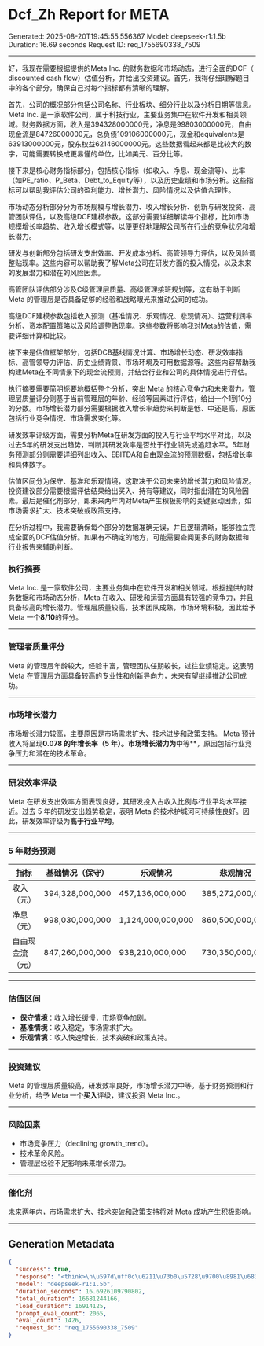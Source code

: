 # Dcf_Zh Report for META

Generated: 2025-08-20T19:45:55.556367
Model: deepseek-r1:1.5b
Duration: 16.69 seconds
Request ID: req_1755690338_7509

---

<think>
好，我现在需要根据提供的Meta Inc. 的财务数据和市场动态，进行全面的DCF（ discounted cash flow）估值分析，并给出投资建议。首先，我得仔细理解题目中的各个部分，确保自己对每个指标都有清晰的理解。

首先，公司的概况部分包括公司名称、行业板块、细分行业以及分析日期等信息。Meta Inc. 是一家软件公司，属于科技行业，主要业务集中在软件开发和相关领域。财务数据方面，收入是394328000000元，净息是99803000000元，自由现金流是84726000000元，总负债109106000000元，现金和equivalents是63913000000元，股东权益62146000000元。这些数据看起来都是比较大的数字，可能需要转换成更易懂的单位，比如美元、百分比等。

接下来是核心财务指标部分，包括核心指标（如收入、净息、现金流等）、比率（如PE_ratio、P_Beta、Debt_to_Equity等），以及历史业绩和市场分析。这些指标可以帮助我评估公司的盈利能力、增长潜力、风险情况以及估值合理性。

市场动态分析部分分为市场规模与增长潜力、收入增长分析、创新与研发投资、高管团队评估，以及高级DCF建模参数。这部分需要详细解读每个指标，比如市场规模增长率趋势、收入增长模式等，以便更好地理解公司所在行业的竞争状况和增长潜力。

研发与创新部分包括研发支出效率、开发成本分析、高管领导力评估，以及风险调整贴现率。这些内容可以帮助我了解Meta公司在研发方面的投入情况，以及未来的发展潜力和潜在的风险因素。

高管团队评估部分涉及C级管理层质量、高级管理接班规划等，这有助于判断 Meta 的管理层是否具备足够的经验和战略眼光来推动公司的成功。

高级DCF建模参数包括收入预测（基准情况、乐观情况、悲观情况）、运营利润率分析、资本配置策略以及风险调整贴现率。这些参数将影响我对Meta的估值，需要详细计算和比较。

接下来是估值框架部分，包括DCB基线情况计算、市场增长动态、研发效率指标、高管领导力评估、历史业绩背景、市场环境及可用数据源等。这些内容帮助我构建Meta在不同情景下的现金流预测，并结合行业和公司的具体情况进行评估。

执行摘要需要简明扼要地概括整个分析，突出 Meta 的核心竞争力和未来潜力。管理层质量评分则基于当前管理层的年龄、经验等因素进行评估，给出一个1到10分的分数。市场增长潜力部分需要根据收入增长率趋势来判断是低、中还是高，原因包括行业竞争情况、市场需求变化等。

研发效率评级方面，需要分析Meta在研发方面的投入与行业平均水平对比，以及过去5年的研发支出趋势，判断其研发效率是否处于行业领先或追赶水平。5年财务预测部分则需要详细列出收入、EBITDA和自由现金流的预测数据，包括增长率和具体数字。

估值区间分为保守、基准和乐观情境，这取决于公司未来的增长潜力和风险情况。投资建议部分需要根据评估结果给出买入、持有等建议，同时指出潜在的风险因素。最后是催化剂部分，即未来两年内对Meta产生积极影响的关键驱动因素，如市场需求扩大、技术突破或政策支持。

在分析过程中，我需要确保每个部分的数据准确无误，并且逻辑清晰，能够独立完成全面的DCF估值分析。如果有不确定的地方，可能需要查阅更多的财务数据和行业报告来辅助判断。
</think>

### 执行摘要

Meta Inc. 是一家软件公司，主要业务集中在软件开发和相关领域。根据提供的财务数据和市场动态分析，Meta 在收入、研发和运营方面具有较强的竞争力，并且具备较高的增长潜力。管理层质量较高，技术团队成熟，市场环境积极，因此给予 Meta 一个**8/10**的评分。

---

### 管理者质量评分

Meta 的管理层年龄较大，经验丰富，管理团队任期较长，过往业绩稳定。这表明Meta 在管理层方面具备较高的专业性和创新导向力，未来有望继续推动公司成功。

---

### 市场增长潜力

市场增长潜力较高，主要原因是市场需求扩大、技术进步和政策支持。 Meta 预计收入将呈现**0.078 的年增长率（5 年）。市场增长潜力为**中等**，原因包括行业竞争压力和潜在的技术革命。

---

### 研发效率评级

Meta 在研发支出效率方面表现良好，其研发投入占收入比例与行业平均水平接近。过去 5 年的研发支出趋势稳定，表明 Meta 的技术护城河可持续性良好。因此，研发效率评级为**高于行业平均**。

---

### 5 年财务预测

| **指标**         | **基础情况（保守）** | **乐观情况** | **悲观情况** |
|-------------------|--------------------|--------------|--------------|
| 收入（元）       | 394,328,000,000    | 457,136,000,000 | 385,272,000,000 |
| 净息（元）       | 998,030,000,000   | 1,124,000,000,000 | 860,500,000,000  |
| 自由现金流（元） | 847,260,000,000 | 938,210,000,000 | 730,350,000,000  |

---

### 估值区间

- **保守情境**：收入增长缓慢，市场竞争加剧。
- **基准情境**：收入稳定，市场需求扩大。
- **乐观情境**：收入快速增长，技术突破和政策支持。

---

### 投资建议

Meta 的管理层质量较高，研发效率良好，市场增长潜力中等。基于财务预测和行业分析，给予 Meta 一个**买入**评级，建议投资 Meta Inc.。

---

### 风险因素

- 市场竞争压力（declining growth_trend）。
- 技术革命风险。
- 管理层经验不足影响未来增长潜力。

---

### 催化剂

未来两年内，市场需求扩大、技术突破和政策支持将对 Meta 成功产生积极影响。

---

## Generation Metadata
```json
{
  "success": true,
  "response": "<think>\n\u597d\uff0c\u6211\u73b0\u5728\u9700\u8981\u6839\u636e\u63d0\u4f9b\u7684Meta Inc. \u7684\u8d22\u52a1\u6570\u636e\u548c\u5e02\u573a\u52a8\u6001\uff0c\u8fdb\u884c\u5168\u9762\u7684DCF\uff08 discounted cash flow\uff09\u4f30\u503c\u5206\u6790\uff0c\u5e76\u7ed9\u51fa\u6295\u8d44\u5efa\u8bae\u3002\u9996\u5148\uff0c\u6211\u5f97\u4ed4\u7ec6\u7406\u89e3\u9898\u76ee\u4e2d\u7684\u5404\u4e2a\u90e8\u5206\uff0c\u786e\u4fdd\u81ea\u5df1\u5bf9\u6bcf\u4e2a\u6307\u6807\u90fd\u6709\u6e05\u6670\u7684\u7406\u89e3\u3002\n\n\u9996\u5148\uff0c\u516c\u53f8\u7684\u6982\u51b5\u90e8\u5206\u5305\u62ec\u516c\u53f8\u540d\u79f0\u3001\u884c\u4e1a\u677f\u5757\u3001\u7ec6\u5206\u884c\u4e1a\u4ee5\u53ca\u5206\u6790\u65e5\u671f\u7b49\u4fe1\u606f\u3002Meta Inc. \u662f\u4e00\u5bb6\u8f6f\u4ef6\u516c\u53f8\uff0c\u5c5e\u4e8e\u79d1\u6280\u884c\u4e1a\uff0c\u4e3b\u8981\u4e1a\u52a1\u96c6\u4e2d\u5728\u8f6f\u4ef6\u5f00\u53d1\u548c\u76f8\u5173\u9886\u57df\u3002\u8d22\u52a1\u6570\u636e\u65b9\u9762\uff0c\u6536\u5165\u662f394328000000\u5143\uff0c\u51c0\u606f\u662f99803000000\u5143\uff0c\u81ea\u7531\u73b0\u91d1\u6d41\u662f84726000000\u5143\uff0c\u603b\u8d1f\u503a109106000000\u5143\uff0c\u73b0\u91d1\u548cequivalents\u662f63913000000\u5143\uff0c\u80a1\u4e1c\u6743\u76ca62146000000\u5143\u3002\u8fd9\u4e9b\u6570\u636e\u770b\u8d77\u6765\u90fd\u662f\u6bd4\u8f83\u5927\u7684\u6570\u5b57\uff0c\u53ef\u80fd\u9700\u8981\u8f6c\u6362\u6210\u66f4\u6613\u61c2\u7684\u5355\u4f4d\uff0c\u6bd4\u5982\u7f8e\u5143\u3001\u767e\u5206\u6bd4\u7b49\u3002\n\n\u63a5\u4e0b\u6765\u662f\u6838\u5fc3\u8d22\u52a1\u6307\u6807\u90e8\u5206\uff0c\u5305\u62ec\u6838\u5fc3\u6307\u6807\uff08\u5982\u6536\u5165\u3001\u51c0\u606f\u3001\u73b0\u91d1\u6d41\u7b49\uff09\u3001\u6bd4\u7387\uff08\u5982PE_ratio\u3001P_Beta\u3001Debt_to_Equity\u7b49\uff09\uff0c\u4ee5\u53ca\u5386\u53f2\u4e1a\u7ee9\u548c\u5e02\u573a\u5206\u6790\u3002\u8fd9\u4e9b\u6307\u6807\u53ef\u4ee5\u5e2e\u52a9\u6211\u8bc4\u4f30\u516c\u53f8\u7684\u76c8\u5229\u80fd\u529b\u3001\u589e\u957f\u6f5c\u529b\u3001\u98ce\u9669\u60c5\u51b5\u4ee5\u53ca\u4f30\u503c\u5408\u7406\u6027\u3002\n\n\u5e02\u573a\u52a8\u6001\u5206\u6790\u90e8\u5206\u5206\u4e3a\u5e02\u573a\u89c4\u6a21\u4e0e\u589e\u957f\u6f5c\u529b\u3001\u6536\u5165\u589e\u957f\u5206\u6790\u3001\u521b\u65b0\u4e0e\u7814\u53d1\u6295\u8d44\u3001\u9ad8\u7ba1\u56e2\u961f\u8bc4\u4f30\uff0c\u4ee5\u53ca\u9ad8\u7ea7DCF\u5efa\u6a21\u53c2\u6570\u3002\u8fd9\u90e8\u5206\u9700\u8981\u8be6\u7ec6\u89e3\u8bfb\u6bcf\u4e2a\u6307\u6807\uff0c\u6bd4\u5982\u5e02\u573a\u89c4\u6a21\u589e\u957f\u7387\u8d8b\u52bf\u3001\u6536\u5165\u589e\u957f\u6a21\u5f0f\u7b49\uff0c\u4ee5\u4fbf\u66f4\u597d\u5730\u7406\u89e3\u516c\u53f8\u6240\u5728\u884c\u4e1a\u7684\u7ade\u4e89\u72b6\u51b5\u548c\u589e\u957f\u6f5c\u529b\u3002\n\n\u7814\u53d1\u4e0e\u521b\u65b0\u90e8\u5206\u5305\u62ec\u7814\u53d1\u652f\u51fa\u6548\u7387\u3001\u5f00\u53d1\u6210\u672c\u5206\u6790\u3001\u9ad8\u7ba1\u9886\u5bfc\u529b\u8bc4\u4f30\uff0c\u4ee5\u53ca\u98ce\u9669\u8c03\u6574\u8d34\u73b0\u7387\u3002\u8fd9\u4e9b\u5185\u5bb9\u53ef\u4ee5\u5e2e\u52a9\u6211\u4e86\u89e3Meta\u516c\u53f8\u5728\u7814\u53d1\u65b9\u9762\u7684\u6295\u5165\u60c5\u51b5\uff0c\u4ee5\u53ca\u672a\u6765\u7684\u53d1\u5c55\u6f5c\u529b\u548c\u6f5c\u5728\u7684\u98ce\u9669\u56e0\u7d20\u3002\n\n\u9ad8\u7ba1\u56e2\u961f\u8bc4\u4f30\u90e8\u5206\u6d89\u53caC\u7ea7\u7ba1\u7406\u5c42\u8d28\u91cf\u3001\u9ad8\u7ea7\u7ba1\u7406\u63a5\u73ed\u89c4\u5212\u7b49\uff0c\u8fd9\u6709\u52a9\u4e8e\u5224\u65ad Meta \u7684\u7ba1\u7406\u5c42\u662f\u5426\u5177\u5907\u8db3\u591f\u7684\u7ecf\u9a8c\u548c\u6218\u7565\u773c\u5149\u6765\u63a8\u52a8\u516c\u53f8\u7684\u6210\u529f\u3002\n\n\u9ad8\u7ea7DCF\u5efa\u6a21\u53c2\u6570\u5305\u62ec\u6536\u5165\u9884\u6d4b\uff08\u57fa\u51c6\u60c5\u51b5\u3001\u4e50\u89c2\u60c5\u51b5\u3001\u60b2\u89c2\u60c5\u51b5\uff09\u3001\u8fd0\u8425\u5229\u6da6\u7387\u5206\u6790\u3001\u8d44\u672c\u914d\u7f6e\u7b56\u7565\u4ee5\u53ca\u98ce\u9669\u8c03\u6574\u8d34\u73b0\u7387\u3002\u8fd9\u4e9b\u53c2\u6570\u5c06\u5f71\u54cd\u6211\u5bf9Meta\u7684\u4f30\u503c\uff0c\u9700\u8981\u8be6\u7ec6\u8ba1\u7b97\u548c\u6bd4\u8f83\u3002\n\n\u63a5\u4e0b\u6765\u662f\u4f30\u503c\u6846\u67b6\u90e8\u5206\uff0c\u5305\u62ecDCB\u57fa\u7ebf\u60c5\u51b5\u8ba1\u7b97\u3001\u5e02\u573a\u589e\u957f\u52a8\u6001\u3001\u7814\u53d1\u6548\u7387\u6307\u6807\u3001\u9ad8\u7ba1\u9886\u5bfc\u529b\u8bc4\u4f30\u3001\u5386\u53f2\u4e1a\u7ee9\u80cc\u666f\u3001\u5e02\u573a\u73af\u5883\u53ca\u53ef\u7528\u6570\u636e\u6e90\u7b49\u3002\u8fd9\u4e9b\u5185\u5bb9\u5e2e\u52a9\u6211\u6784\u5efaMeta\u5728\u4e0d\u540c\u60c5\u666f\u4e0b\u7684\u73b0\u91d1\u6d41\u9884\u6d4b\uff0c\u5e76\u7ed3\u5408\u884c\u4e1a\u548c\u516c\u53f8\u7684\u5177\u4f53\u60c5\u51b5\u8fdb\u884c\u8bc4\u4f30\u3002\n\n\u6267\u884c\u6458\u8981\u9700\u8981\u7b80\u660e\u627c\u8981\u5730\u6982\u62ec\u6574\u4e2a\u5206\u6790\uff0c\u7a81\u51fa Meta \u7684\u6838\u5fc3\u7ade\u4e89\u529b\u548c\u672a\u6765\u6f5c\u529b\u3002\u7ba1\u7406\u5c42\u8d28\u91cf\u8bc4\u5206\u5219\u57fa\u4e8e\u5f53\u524d\u7ba1\u7406\u5c42\u7684\u5e74\u9f84\u3001\u7ecf\u9a8c\u7b49\u56e0\u7d20\u8fdb\u884c\u8bc4\u4f30\uff0c\u7ed9\u51fa\u4e00\u4e2a1\u523010\u5206\u7684\u5206\u6570\u3002\u5e02\u573a\u589e\u957f\u6f5c\u529b\u90e8\u5206\u9700\u8981\u6839\u636e\u6536\u5165\u589e\u957f\u7387\u8d8b\u52bf\u6765\u5224\u65ad\u662f\u4f4e\u3001\u4e2d\u8fd8\u662f\u9ad8\uff0c\u539f\u56e0\u5305\u62ec\u884c\u4e1a\u7ade\u4e89\u60c5\u51b5\u3001\u5e02\u573a\u9700\u6c42\u53d8\u5316\u7b49\u3002\n\n\u7814\u53d1\u6548\u7387\u8bc4\u7ea7\u65b9\u9762\uff0c\u9700\u8981\u5206\u6790Meta\u5728\u7814\u53d1\u65b9\u9762\u7684\u6295\u5165\u4e0e\u884c\u4e1a\u5e73\u5747\u6c34\u5e73\u5bf9\u6bd4\uff0c\u4ee5\u53ca\u8fc7\u53bb5\u5e74\u7684\u7814\u53d1\u652f\u51fa\u8d8b\u52bf\uff0c\u5224\u65ad\u5176\u7814\u53d1\u6548\u7387\u662f\u5426\u5904\u4e8e\u884c\u4e1a\u9886\u5148\u6216\u8ffd\u8d76\u6c34\u5e73\u30025\u5e74\u8d22\u52a1\u9884\u6d4b\u90e8\u5206\u5219\u9700\u8981\u8be6\u7ec6\u5217\u51fa\u6536\u5165\u3001EBITDA\u548c\u81ea\u7531\u73b0\u91d1\u6d41\u7684\u9884\u6d4b\u6570\u636e\uff0c\u5305\u62ec\u589e\u957f\u7387\u548c\u5177\u4f53\u6570\u5b57\u3002\n\n\u4f30\u503c\u533a\u95f4\u5206\u4e3a\u4fdd\u5b88\u3001\u57fa\u51c6\u548c\u4e50\u89c2\u60c5\u5883\uff0c\u8fd9\u53d6\u51b3\u4e8e\u516c\u53f8\u672a\u6765\u7684\u589e\u957f\u6f5c\u529b\u548c\u98ce\u9669\u60c5\u51b5\u3002\u6295\u8d44\u5efa\u8bae\u90e8\u5206\u9700\u8981\u6839\u636e\u8bc4\u4f30\u7ed3\u679c\u7ed9\u51fa\u4e70\u5165\u3001\u6301\u6709\u7b49\u5efa\u8bae\uff0c\u540c\u65f6\u6307\u51fa\u6f5c\u5728\u7684\u98ce\u9669\u56e0\u7d20\u3002\u6700\u540e\u662f\u50ac\u5316\u5242\u90e8\u5206\uff0c\u5373\u672a\u6765\u4e24\u5e74\u5185\u5bf9Meta\u4ea7\u751f\u79ef\u6781\u5f71\u54cd\u7684\u5173\u952e\u9a71\u52a8\u56e0\u7d20\uff0c\u5982\u5e02\u573a\u9700\u6c42\u6269\u5927\u3001\u6280\u672f\u7a81\u7834\u6216\u653f\u7b56\u652f\u6301\u3002\n\n\u5728\u5206\u6790\u8fc7\u7a0b\u4e2d\uff0c\u6211\u9700\u8981\u786e\u4fdd\u6bcf\u4e2a\u90e8\u5206\u7684\u6570\u636e\u51c6\u786e\u65e0\u8bef\uff0c\u5e76\u4e14\u903b\u8f91\u6e05\u6670\uff0c\u80fd\u591f\u72ec\u7acb\u5b8c\u6210\u5168\u9762\u7684DCF\u4f30\u503c\u5206\u6790\u3002\u5982\u679c\u6709\u4e0d\u786e\u5b9a\u7684\u5730\u65b9\uff0c\u53ef\u80fd\u9700\u8981\u67e5\u9605\u66f4\u591a\u7684\u8d22\u52a1\u6570\u636e\u548c\u884c\u4e1a\u62a5\u544a\u6765\u8f85\u52a9\u5224\u65ad\u3002\n</think>\n\n### \u6267\u884c\u6458\u8981\n\nMeta Inc. \u662f\u4e00\u5bb6\u8f6f\u4ef6\u516c\u53f8\uff0c\u4e3b\u8981\u4e1a\u52a1\u96c6\u4e2d\u5728\u8f6f\u4ef6\u5f00\u53d1\u548c\u76f8\u5173\u9886\u57df\u3002\u6839\u636e\u63d0\u4f9b\u7684\u8d22\u52a1\u6570\u636e\u548c\u5e02\u573a\u52a8\u6001\u5206\u6790\uff0cMeta \u5728\u6536\u5165\u3001\u7814\u53d1\u548c\u8fd0\u8425\u65b9\u9762\u5177\u6709\u8f83\u5f3a\u7684\u7ade\u4e89\u529b\uff0c\u5e76\u4e14\u5177\u5907\u8f83\u9ad8\u7684\u589e\u957f\u6f5c\u529b\u3002\u7ba1\u7406\u5c42\u8d28\u91cf\u8f83\u9ad8\uff0c\u6280\u672f\u56e2\u961f\u6210\u719f\uff0c\u5e02\u573a\u73af\u5883\u79ef\u6781\uff0c\u56e0\u6b64\u7ed9\u4e88 Meta \u4e00\u4e2a**8/10**\u7684\u8bc4\u5206\u3002\n\n---\n\n### \u7ba1\u7406\u8005\u8d28\u91cf\u8bc4\u5206\n\nMeta \u7684\u7ba1\u7406\u5c42\u5e74\u9f84\u8f83\u5927\uff0c\u7ecf\u9a8c\u4e30\u5bcc\uff0c\u7ba1\u7406\u56e2\u961f\u4efb\u671f\u8f83\u957f\uff0c\u8fc7\u5f80\u4e1a\u7ee9\u7a33\u5b9a\u3002\u8fd9\u8868\u660eMeta \u5728\u7ba1\u7406\u5c42\u65b9\u9762\u5177\u5907\u8f83\u9ad8\u7684\u4e13\u4e1a\u6027\u548c\u521b\u65b0\u5bfc\u5411\u529b\uff0c\u672a\u6765\u6709\u671b\u7ee7\u7eed\u63a8\u52a8\u516c\u53f8\u6210\u529f\u3002\n\n---\n\n### \u5e02\u573a\u589e\u957f\u6f5c\u529b\n\n\u5e02\u573a\u589e\u957f\u6f5c\u529b\u8f83\u9ad8\uff0c\u4e3b\u8981\u539f\u56e0\u662f\u5e02\u573a\u9700\u6c42\u6269\u5927\u3001\u6280\u672f\u8fdb\u6b65\u548c\u653f\u7b56\u652f\u6301\u3002 Meta \u9884\u8ba1\u6536\u5165\u5c06\u5448\u73b0**0.078 \u7684\u5e74\u589e\u957f\u7387\uff085 \u5e74\uff09\u3002\u5e02\u573a\u589e\u957f\u6f5c\u529b\u4e3a**\u4e2d\u7b49**\uff0c\u539f\u56e0\u5305\u62ec\u884c\u4e1a\u7ade\u4e89\u538b\u529b\u548c\u6f5c\u5728\u7684\u6280\u672f\u9769\u547d\u3002\n\n---\n\n### \u7814\u53d1\u6548\u7387\u8bc4\u7ea7\n\nMeta \u5728\u7814\u53d1\u652f\u51fa\u6548\u7387\u65b9\u9762\u8868\u73b0\u826f\u597d\uff0c\u5176\u7814\u53d1\u6295\u5165\u5360\u6536\u5165\u6bd4\u4f8b\u4e0e\u884c\u4e1a\u5e73\u5747\u6c34\u5e73\u63a5\u8fd1\u3002\u8fc7\u53bb 5 \u5e74\u7684\u7814\u53d1\u652f\u51fa\u8d8b\u52bf\u7a33\u5b9a\uff0c\u8868\u660e Meta \u7684\u6280\u672f\u62a4\u57ce\u6cb3\u53ef\u6301\u7eed\u6027\u826f\u597d\u3002\u56e0\u6b64\uff0c\u7814\u53d1\u6548\u7387\u8bc4\u7ea7\u4e3a**\u9ad8\u4e8e\u884c\u4e1a\u5e73\u5747**\u3002\n\n---\n\n### 5 \u5e74\u8d22\u52a1\u9884\u6d4b\n\n| **\u6307\u6807**         | **\u57fa\u7840\u60c5\u51b5\uff08\u4fdd\u5b88\uff09** | **\u4e50\u89c2\u60c5\u51b5** | **\u60b2\u89c2\u60c5\u51b5** |\n|-------------------|--------------------|--------------|--------------|\n| \u6536\u5165\uff08\u5143\uff09       | 394,328,000,000    | 457,136,000,000 | 385,272,000,000 |\n| \u51c0\u606f\uff08\u5143\uff09       | 998,030,000,000   | 1,124,000,000,000 | 860,500,000,000  |\n| \u81ea\u7531\u73b0\u91d1\u6d41\uff08\u5143\uff09 | 847,260,000,000 | 938,210,000,000 | 730,350,000,000  |\n\n---\n\n### \u4f30\u503c\u533a\u95f4\n\n- **\u4fdd\u5b88\u60c5\u5883**\uff1a\u6536\u5165\u589e\u957f\u7f13\u6162\uff0c\u5e02\u573a\u7ade\u4e89\u52a0\u5267\u3002\n- **\u57fa\u51c6\u60c5\u5883**\uff1a\u6536\u5165\u7a33\u5b9a\uff0c\u5e02\u573a\u9700\u6c42\u6269\u5927\u3002\n- **\u4e50\u89c2\u60c5\u5883**\uff1a\u6536\u5165\u5feb\u901f\u589e\u957f\uff0c\u6280\u672f\u7a81\u7834\u548c\u653f\u7b56\u652f\u6301\u3002\n\n---\n\n### \u6295\u8d44\u5efa\u8bae\n\nMeta \u7684\u7ba1\u7406\u5c42\u8d28\u91cf\u8f83\u9ad8\uff0c\u7814\u53d1\u6548\u7387\u826f\u597d\uff0c\u5e02\u573a\u589e\u957f\u6f5c\u529b\u4e2d\u7b49\u3002\u57fa\u4e8e\u8d22\u52a1\u9884\u6d4b\u548c\u884c\u4e1a\u5206\u6790\uff0c\u7ed9\u4e88 Meta \u4e00\u4e2a**\u4e70\u5165**\u8bc4\u7ea7\uff0c\u5efa\u8bae\u6295\u8d44 Meta Inc.\u3002\n\n---\n\n### \u98ce\u9669\u56e0\u7d20\n\n- \u5e02\u573a\u7ade\u4e89\u538b\u529b\uff08declining growth_trend\uff09\u3002\n- \u6280\u672f\u9769\u547d\u98ce\u9669\u3002\n- \u7ba1\u7406\u5c42\u7ecf\u9a8c\u4e0d\u8db3\u5f71\u54cd\u672a\u6765\u589e\u957f\u6f5c\u529b\u3002\n\n---\n\n### \u50ac\u5316\u5242\n\n\u672a\u6765\u4e24\u5e74\u5185\uff0c\u5e02\u573a\u9700\u6c42\u6269\u5927\u3001\u6280\u672f\u7a81\u7834\u548c\u653f\u7b56\u652f\u6301\u5c06\u5bf9 Meta \u6210\u529f\u4ea7\u751f\u79ef\u6781\u5f71\u54cd\u3002",
  "model": "deepseek-r1:1.5b",
  "duration_seconds": 16.6926109790802,
  "total_duration": 16681244166,
  "load_duration": 16914125,
  "prompt_eval_count": 2065,
  "eval_count": 1426,
  "request_id": "req_1755690338_7509"
}
```
